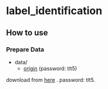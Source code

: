 # label_identification

## How to use

### Prepare Data

- data/
	- [origin](https://pan.baidu.com/s/1dTEIfnnJ5_Gsru2nszcntw) (password: tlt5)

download from [here](https://pan.baidu.com/s/1dTEIfnnJ5_Gsru2nszcntw) . password: tlt5. 